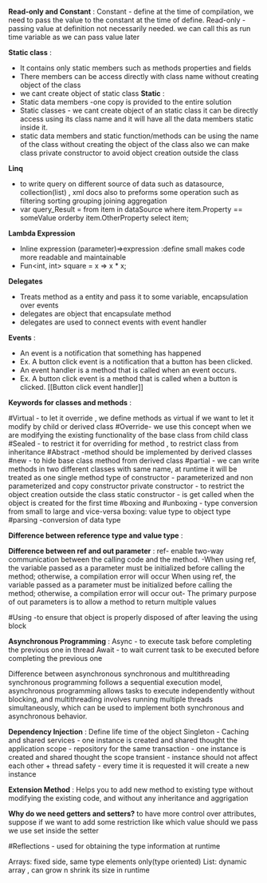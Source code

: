 **Read-only and Constant** :
	Constant - define at the time of compilation, we need to pass the value to the constant at the time of define.
	Read-only - passing value at definition not necessarily needed. we can call this as run time variable as we can pass value later
	
**Static class** :
- It contains only static members such as methods properties and fields 
- There members can be access directly with class name without creating object of the class
- we cant create object of static class
**Static** :
- Static data members -one copy is provided to the entire solution
- Static classes - we cant create object of an static class it can be directly access using its class name and it will have all the data members static inside it.
- static data members and static function/methods can be using the name of the class without creating the object of the class also we can make class private constructor to avoid 
  object creation outside the class 

**Linq** 
- to write query on different source of data such as datasource, collection(list) , xml docs also to preforms some operation such as filtering sorting  grouping joining aggregation
- var query_Result = from item in dataSource
                  where item.Property == someValue
                  orderby item.OtherProperty
                  select item;

**Lambda Expression** 
- Inline expression (parameter)=>expression :define small makes code more readable and maintainable
- Fun<int, int> square = x => x * x;

**Delegates** 
 - Treats method as a entity and pass it to some variable, encapsulation over events
 - delegates are object that encapsulate method
 - delegates are used to connect events with event handler
 
**Events** :
- An event is a notification that something has happened 
- Ex. A button click event is a notification that a button has been clicked.
- An event handler is a method that is called when an event occurs. 
- Ex. A button click event is a method that is called when a button is clicked.
[[Button click event handler]]


**Keywords for classes and methods** :

#Virtual - to let it override , we define methods as virtual if we want to let it modify by child or derived class
#Override- we use this concept when we are modifying the existing functionality of the base class from child class
#Sealed - to restrict it for overriding for method , to restrict class from inheritance 
#Abstract -method should be implemented by derived classes
#new - to hide base class method from derived class
#partial - we can write methods in two different classes with same name, at runtime it will be treated as one single method
type of constructor - parameterized and non parameterized and copy constructor
private constructor - to restrict the object creation outside the class
static constructor - is get called when the object is created for the first time
#boxing and #unboxing - type conversion from small to large and vice-versa
boxing: value type to object type
#parsing -conversion of data type


**Difference between reference type and value type** :
  


**Difference between ref and out parameter** :
	ref- enable two-way communication between the calling code and the method.
			-When using ref, the variable passed as a parameter must be initialized before calling the method; otherwise, a compilation error will occur When using ref, 
			the variable passed as a parameter must be initialized before calling the method; 
			otherwise, a compilation error will occur
	out- The primary purpose of out parameters is to allow a method to return multiple values
	
#Using -to ensure that object is properly disposed of after leaving the using block

**Asynchronous Programming** : 
Async - to execute task before completing the previous one in thread
Await - to wait current task to be executed before completing the previous one

Difference between asynchronous synchronous and multithreading
synchronous programming follows a sequential execution model, asynchronous programming allows tasks to execute independently without blocking, 
and multithreading involves running multiple threads simultaneously, which can be used to implement both synchronous and asynchronous behavior.

**Dependency Injection** :
Define life time of the object
Singleton - Caching and shared services - one instance is created and shared thought the application
scope -  repository for the same transaction - one instance is created and shared thought the scope
transient - instance should not affect each other + thread safety - every time it is requested it will create a new instance 

**Extension Method** :
	Helps you to add new method to existing type without modifying the existing code, and without any inheritance and aggrigation
	
**Why do we need getters and setters?**
 to have more control over attributes, suppose if we want to add some restriction like which value should we pass we use set inside the setter 

#Reflections - used for obtaining the type information at runtime 

Arrays: fixed side, same type elements only(type oriented)
List<T>: dynamic array , can grow n shrink its size in runtime
